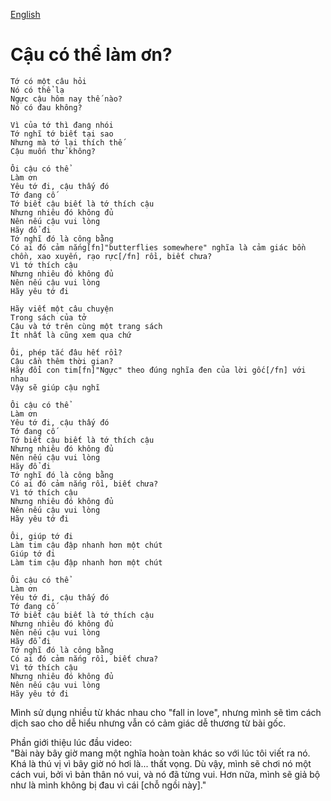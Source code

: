 [English](https://lyricstranslate.com/en/dodie-would-you-be-so-kind-vietnamese)
# Cậu có thể làm ơn?
```
Tớ có một câu hỏi
Nó có thể lạ
Ngực cậu hôm nay thế nào?
Nó có đau không?

Vì của tớ thì đang nhói
Tớ nghĩ tớ biết tại sao
Nhưng mà tớ lại thích thế
Cậu muốn thử không?

Ôi cậu có thể
Làm ơn
Yêu tớ đi, cậu thấy đó
Tớ đang cố
Tớ biết cậu biết là tớ thích cậu
Nhưng nhiêu đó không đủ
Nên nếu cậu vui lòng
Hãy đổ đi
Tớ nghĩ đó là công bằng
Có ai đó cảm nắng[fn]"butterflies somewhere" nghĩa là cảm giác bồn chồn, xao xuyến, rạo rực[/fn] rồi, biết chưa?
Vì tớ thích cậu
Nhưng nhiêu đó không đủ
Nên nếu cậu vui lòng
Hãy yêu tớ đi

Hãy viết một câu chuyện
Trong sách của tở
Cậu và tớ trên cùng một trang sách
Ít nhất là cũng xem qua chứ

Ôi, phép tắc đâu hết rồi?
Cậu cần thêm thời gian?
Hãy đổi con tim[fn]"Ngực" theo đúng nghĩa đen của lời gốc[/fn] với nhau
Vậy sẽ giúp cậu nghĩ

Ôi cậu có thể
Làm ơn
Yêu tớ đi, cậu thấy đó
Tớ đang cố
Tớ biết cậu biết là tớ thích cậu
Nhưng nhiêu đó không đủ
Nên nếu cậu vui lòng
Hãy đổ đi
Tớ nghĩ đó là công bằng
Có ai đó cảm nắng rồi, biết chưa?
Vì tớ thích cậu
Nhưng nhiêu đó không đủ
Nên nếu cậu vui lòng
Hãy yêu tớ đi

Ôi, giúp tớ đi
Làm tim cậu đập nhanh hơn một chút
Giúp tớ đi
Làm tim cậu đập nhanh hơn một chút

Ôi cậu có thể
Làm ơn
Yêu tớ đi, cậu thấy đó
Tớ đang cố
Tớ biết cậu biết là tớ thích cậu
Nhưng nhiêu đó không đủ
Nên nếu cậu vui lòng
Hãy đổ đi
Tớ nghĩ đó là công bằng
Có ai đó cảm nắng rồi, biết chưa?
Vì tớ thích cậu
Nhưng nhiêu đó không đủ
Nên nếu cậu vui lòng
Hãy yêu tớ đi
```

<p>Mình sử dụng nhiều từ khác nhau cho "fall in love", nhưng mình sẽ tìm cách dịch sao cho dễ hiểu nhưng vẫn có cảm giác dễ thương từ bài gốc.</p>

<p>Phần giới thiệu lúc đầu video:<br />
"Bài này bây giờ mang một nghĩa hoàn toàn khác so với lúc tôi viết ra nó. Khá là thú vị vì bây giờ nó hơi là... thất vọng. Dù vậy, mình sẽ chơi nó một cách vui, bởi vì bản thân nó vui, và nó đã từng vui. Hơn nữa, mình sẽ giả bộ như là mình không bị đau vì cái [chỗ ngồi này]."</p>
